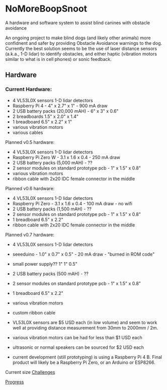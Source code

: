 # NoMoreBoopSnoot

A hardware and software system to assist blind canines with obstacle avoidance

An ongoing project to make blind dogs (and likely other animals) more confidnent and safer by providing Obstacle Avoidance warnings to the dog.  Currently the best solution seems to be the use of laser distance sensors (a.k.a., 1-D lidar) to identify obstacles, and either haptic (vibration motors similar to what is in cell phones) or sonic feedback.

## Hardware

### Current Hardware:
* 4 VL53L0X sensors 1-D lidar detectors
* Raspberry Pi 4 - 4" x 2.7" x 1" - 900 mA draw
* 2 USB battery packs (20,000 mAH) - 6" x 3" x 0.6"
* 2 breadboards 1.5" x 2.0" x 1.4"
* 1 breadboard 6.5" x 2.2" x 1"
* various vibration motors
* various cables

Planned v0.5 hardware:
* 4 VL53L0X sensors 1-D lidar detectors
* Raspberry Pi Zero W - 3.1 x 1.6 x 0.4 - 250 mA draw
* 2 USB battery packs (5,000 mAH) - ??
* 2 sensor modules on standard prototype pcb - 1" x 1.5" x 0.8"
* various vibration motors
* ribbon cable with 2x20 IDC female connector in the middle

Planned v0.6 hardware:
* 4 VL53L0X sensors 1-D lidar detectors
* Raspberry Pi Zero - 3.1 x 1.6 x 0.4 - 100 mA draw - no wifi
* 2 USB battery packs (1,500 mAH) - ??
* 2 sensor modules on standard prototype pcb - 1" x 1.5" x 0.8"
* 1 breadboard 6.5" x 2.2"
* ribbon cable with 2x20 IDC female connector in the middle

Planned v0.7 hardware:
* 4 VL53L0X sensors 1-D lidar detectors
* seeeduino - 1.0" x 0.7" x 0.5" - 20 mA draw - "burned in ROM code"
* small power supply?? 1" 1" 0.5"
* 2 USB battery packs (500 mAH) - ??
* 2 sensor modules on standard prototype pcb - 1" x 1.5" x 0.8"
* 1 breadboard 6.5" x 2.2"
* various vibration motors
* custom ribbon cable


* VL53L0X sensors are $5 USD each (in low volume) and seem to work well at providing distance measurement from 30mm to 2000mm / 2m.
* various vibration motors can be had for less than $1 USD each
* ultrasonic or normal speakers can be sourced for $2 USD each
* current development (still prototyping) is using a Raspberry Pi 4 B.  Final product will likely be a Raspberry Pi Zero, or an Arduino or ESP8266.

Current size
[Challenges](Challenges/Challenges.md)

[Progress](Progress/Progress.md)
